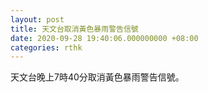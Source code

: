 ```yaml
---
layout: post
title: 天文台取消黃色暴雨警告信號
date: 2020-09-28 19:40:06.000000000 +08:00
categories: rthk
---
```


天文台晚上7時40分取消黃色暴雨警告信號。
